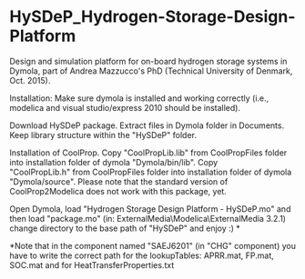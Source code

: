 # HySDeP_Hydrogen-Storage-Design-Platform

 Design and simulation platform for on-board hydrogen storage systems in Dymola, part of Andrea Mazzucco's PhD (Technical University of  Denmark, Oct. 2015).

 Installation: Make sure dymola is installed and working correctly (i.e., modelica and visual studio/express 2010 should be installed).

 Download HySDeP package. Extract files in Dymola folder in Documents. Keep library structure within the "HySDeP" folder.

 Installation of CoolProp. Copy "CoolPropLib.lib" from CoolPropFiles folder into installation folder of dymola "Dymola/bin/lib". Copy  
 "CoolPropLib.h" from CoolPropFiles folder into installation folder of dymola "Dymola/source". Please note that the standard version of  CoolProp2Modelica does not work with this package, yet.

 Open Dymola, load "Hydrogen Storage Design Platform - HySDeP.mo" and then load "package.mo" (in: ExternalMedia\Modelica\ExternalMedia 
 3.2.1) change directory to the base path of "HySDeP" and enjoy :) *


 *Note that in the component named "SAEJ6201" (in "CHG" component) you have to write the correct path for the lookupTables: APRR.mat, 
 FP.mat, SOC.mat and for HeatTransferProperties.txt
